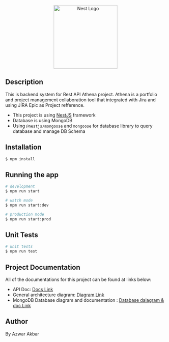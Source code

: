 <p align="center">
  <a href="http://nestjs.com/" target="blank"><img src="https://nestjs.com/img/logo-small.svg" width="200" alt="Nest Logo" /></a>
</p>

## Description

This is backend system for Rest API Athena project. Athena is a portfolio and project management collaboration tool that integrated with Jira and using JIRA Epic as Project refference. 

- This project is using [NestJS](https://github.com/nestjs/nest) framework
- Database is using MongoDB
- Using `@nestjs/mongoose` and `mongoose` for database library to query database and manage DB Schema
## Installation

```bash
$ npm install
```

## Running the app

```bash
# development
$ npm run start

# watch mode
$ npm run start:dev

# production mode
$ npm run start:prod
```

## Unit Tests

```bash
# unit tests
$ npm run test
```

## Project Documentation
All of the documentations for this project can be found at links below:
- API Doc: [Docs Link](https://documenter.getpostman.com/view/1210810/2sA35MzK9r)
- General architecture diagram: [Diagram Link](https://github.com/azwar/Athena-Jira-Epic-Backend/blob/main/doc/general%20architecture.png)
- MongoDB Database diagram and documentation : [Database daiagram & doc Link](https://github.com/azwar/Athena-Jira-Epic-Backend/blob/main/doc/Athena%20documentation.pdf)

## Author
By Azwar Akbar

